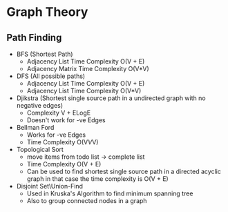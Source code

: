 # Graph Theory

## Path Finding
- BFS (Shortest Path)
  - Adjacency List Time Complexity O(V + E)
  - Adjacency Matrix Time Complexity O(V*V)
- DFS (All possible paths)
  - Adjacency List Time Complexity O(V + E)
  - Adjacency List Time Complexity O(V*V)
- Djikstra (Shortest single source path in a undirected graph with no negative edges)
  - Complexity V + ELogE
  - Doesn't work for -ve Edges
- Bellman Ford
  - Works for -ve Edges
  - Time Complexity O(V*V*V)
- Topological Sort
  - move items from todo list -> complete list
  - Time Complexity O(V + E) 
  - Can be used to find shortest single source path in a directed acyclic graph in that case the time complexity is O(V + E)
- Disjoint Set\Union-Find
  - Used in Kruska's Algorithm to find minimum spanning tree
  - Also to group connected nodes in a graph

